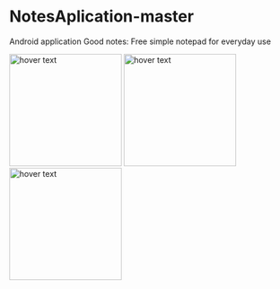 # NotesAplication-master
Android application Good notes: Free simple notepad for everyday use

<img src="app/readmeAssets/unnamed.jpg" width="200" title="hover text">  <img src="app/readmeAssets/unnamed (2).jpg" width="200" title="hover text">  <img src="app/readmeAssets/unnamed (1).jpg" width="200" title="hover text">
